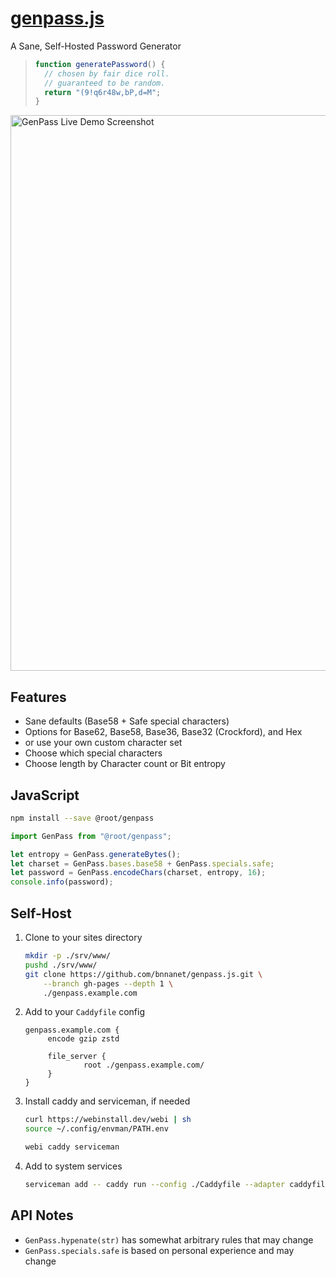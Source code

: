 # [genpass.js](https://github.com/bnnanet/genpass.js)

A Sane, Self-Hosted Password Generator

> ```js
> function generatePassword() {
>   // chosen by fair dice roll.
>   // guaranteed to be random.
>   return "(9!q6r48w,bP,d=M";
> }
> ```

<img width="889" alt="GenPass Live Demo Screenshot" src="https://github.com/user-attachments/assets/fd44d478-1bb1-4226-9ecd-ffb46fdae696" />

## Features

- Sane defaults (Base58 + Safe special characters)
- Options for Base62, Base58, Base36, Base32 (Crockford), and Hex
- or use your own custom character set
- Choose which special characters
- Choose length by Character count or Bit entropy

## JavaScript

```sh
npm install --save @root/genpass
```

```js
import GenPass from "@root/genpass";

let entropy = GenPass.generateBytes();
let charset = GenPass.bases.base58 + GenPass.specials.safe;
let password = GenPass.encodeChars(charset, entropy, 16);
console.info(password);
```

## Self-Host

1. Clone to your sites directory
   ```sh
   mkdir -p ./srv/www/
   pushd ./srv/www/
   git clone https://github.com/bnnanet/genpass.js.git \
       --branch gh-pages --depth 1 \
       ./genpass.example.com
   ```
2. Add to your `Caddyfile` config

   ```Caddyfile
   genpass.example.com {
        encode gzip zstd

        file_server {
                root ./genpass.example.com/
        }
   }
   ```

3. Install caddy and serviceman, if needed

   ```sh
   curl https://webinstall.dev/webi | sh
   source ~/.config/envman/PATH.env

   webi caddy serviceman
   ```

4. Add to system services
   ```sh
   serviceman add -- caddy run --config ./Caddyfile --adapter caddyfile
   ```

## API Notes

- `GenPass.hypenate(str)` has somewhat arbitrary rules that may change
- `GenPass.specials.safe` is based on personal experience and may change
